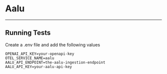 # Aalu

---

## Running Tests

Create a .env file and add the following values
```
OPENAI_API_KEY=your-openapi-key
OTEL_SERVICE_NAME=aalu
AALU_API_ENDPOINT=the-aalu-ingestion-endpoint
AALU_API_KEY=your-aalu-api-key
```